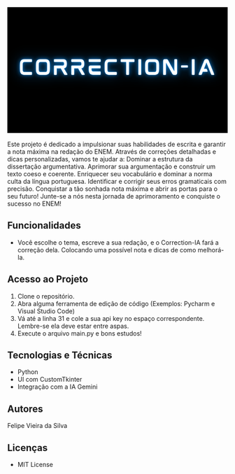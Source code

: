 <img src="assets/capa.png">
<p>
Este projeto é dedicado a impulsionar suas habilidades de escrita e garantir a nota máxima na redação do ENEM. Através de correções detalhadas e dicas personalizadas, vamos te ajudar a:
Dominar a estrutura da dissertação argumentativa.
Aprimorar sua argumentação e construir um texto coeso e coerente.
Enriquecer seu vocabulário e dominar a norma culta da língua portuguesa.
Identificar e corrigir seus erros gramaticais com precisão.
Conquistar a tão sonhada nota máxima e abrir as portas para o seu futuro!
Junte-se a nós nesta jornada de aprimoramento e conquiste o sucesso no ENEM!
</p>
<h2> Funcionalidades</h2>
<ul>
<li> 
Você escolhe o tema, escreve a sua redação, e o Correction-IA fará a 
correção dela. Colocando uma possível nota e dicas de como melhorá-la.
</li>
</ul>

<h2> Acesso ao Projeto</h2>
<ol>
<li> Clone o repositório. </li>
<li> 
Abra alguma ferramenta de edição de código (Exemplos: Pycharm e Visual Studio Code)
</li>
<li> Vá até a linha 31 e cole a sua api key no espaço correspondente. Lembre-se ela deve estar entre aspas.</li>
<li> 
Execute o arquivo main.py e bons estudos!
</li>
</ol>

<h2>Tecnologias e Técnicas</h2>

<ul>
<li>Python</li>
<li>UI com CustomTkinter</li>
<li> Integração com a IA Gemini</li>
</ul>

<h2>Autores</h2>
<p>Felipe Vieira da Silva</p>

<h2>Licenças</h2>
<ul>
<li>MIT License</li>
</ul>